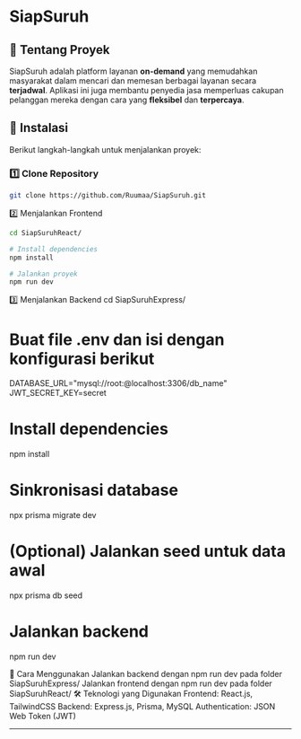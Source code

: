 # SiapSuruh

## 📌 Tentang Proyek
SiapSuruh adalah platform layanan **on-demand** yang memudahkan masyarakat dalam mencari dan memesan berbagai layanan secara **terjadwal**.
Aplikasi ini juga membantu penyedia jasa memperluas cakupan pelanggan mereka dengan cara yang **fleksibel** dan **terpercaya**.

## 🔧 Instalasi  
Berikut langkah-langkah untuk menjalankan proyek:  

### **1️⃣ Clone Repository**
```bash
git clone https://github.com/Ruumaa/SiapSuruh.git
```

2️⃣ Menjalankan Frontend
```bash
cd SiapSuruhReact/

# Install dependencies
npm install

# Jalankan proyek
npm run dev
```

3️⃣ Menjalankan Backend
cd SiapSuruhExpress/

# Buat file .env dan isi dengan konfigurasi berikut
DATABASE_URL="mysql://root:@localhost:3306/db_name"
JWT_SECRET_KEY=secret

# Install dependencies
npm install

# Sinkronisasi database
npx prisma migrate dev

# (Optional) Jalankan seed untuk data awal
npx prisma db seed

# Jalankan backend
npm run dev

🚀 Cara Menggunakan
Jalankan backend dengan npm run dev pada folder SiapSuruhExpress/
Jalankan frontend dengan npm run dev pada folder SiapSuruhReact/
🛠 Teknologi yang Digunakan
Frontend: React.js, TailwindCSS
Backend: Express.js, Prisma, MySQL
Authentication: JSON Web Token (JWT)

---
